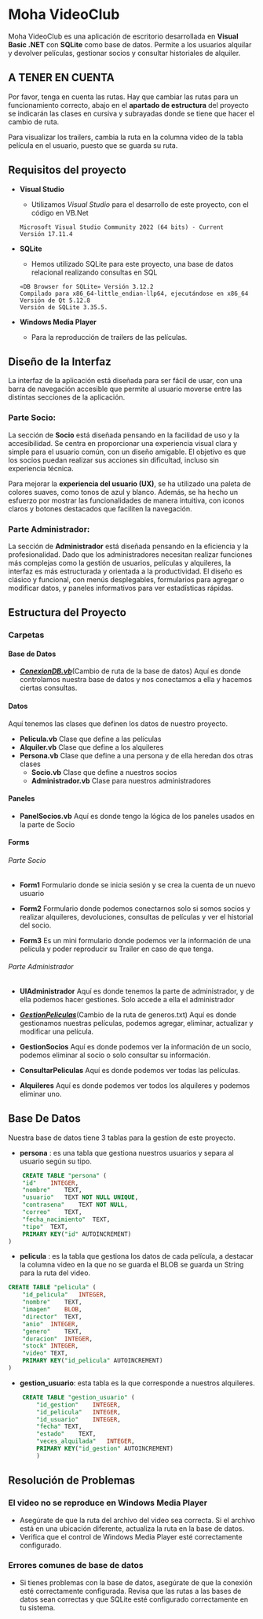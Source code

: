 # Moha VideoClub
Moha VideoClub es una aplicación de escritorio desarrollada en **Visual Basic .NET** con **SQLite** como base de datos. Permite a los usuarios alquilar y devolver películas, gestionar socios y consultar historiales de alquiler.

## A TENER EN CUENTA
Por favor, tenga en cuenta las rutas.
    Hay que cambiar las rutas para un funcionamiento correcto, abajo en el **apartado de estructura** del proyecto se indicarán las clases en cursiva y subrayadas donde se tiene que hacer el cambio de ruta.

Para visualizar los trailers, cambia la ruta en la columna video de la tabla película en el usuario, puesto que se guarda su ruta.

## Requisitos del proyecto
- **Visual Studio**
    - Utilizamos *Visual Studio* para el desarrollo de este proyecto, con el código en VB.Net
	```
	Microsoft Visual Studio Community 2022 (64 bits) - Current
	Versión 17.11.4
	```
    
- **SQLite**
    - Hemos utilizado SQLite para este proyecto, una base de datos relacional realizando consultas en SQL
	```
	«DB Browser for SQLite» Versión 3.12.2
	Compilado para x86_64-little_endian-llp64, ejecutándose en x86_64
	Versión de Qt 5.12.8
	Versión de SQLite 3.35.5.
	```
- **Windows Media Player**
    - Para la reproducción de trailers de las películas.

## Diseño de la Interfaz

La interfaz de la aplicación está diseñada para ser fácil de usar, con una barra de navegación accesible que permite al usuario moverse entre las distintas secciones de la aplicación.

### Parte Socio:
La sección de **Socio** está diseñada pensando en la facilidad de uso y la accesibilidad. Se centra en proporcionar una experiencia visual clara y simple para el usuario común, con un diseño amigable. El objetivo es que los socios puedan realizar sus acciones sin dificultad, incluso sin experiencia técnica. 

Para mejorar la **experiencia del usuario (UX)**, se ha utilizado una paleta de colores suaves, como tonos de azul y blanco. Además, se ha hecho un esfuerzo por mostrar las funcionalidades de manera intuitiva, con iconos claros y botones destacados que faciliten la navegación.

### Parte Administrador:
La sección de **Administrador** está diseñada pensando en la eficiencia y la profesionalidad. Dado que los administradores necesitan realizar funciones más complejas como la gestión de usuarios, películas y alquileres, la interfaz es más estructurada y orientada a la productividad. El diseño es clásico y funcional, con menús desplegables, formularios para agregar o modificar datos, y paneles informativos para ver estadísticas rápidas.

## Estructura del Proyecto
### Carpetas
#### Base de Datos
- <u>***ConexionDB.vb***</u>(Cambio de ruta de la base de datos)
Aquí es donde controlamos nuestra base de datos y nos conectamos a ella y hacemos ciertas consultas.

#### Datos
Aquí tenemos las clases que definen los datos de nuestro proyecto.
- **Pelicula.vb**
Clase que define a las películas
- **Alquiler.vb**
Clase que define a los alquileres
- **Persona.vb**
Clase que define a una persona y de ella heredan dos otras clases
    - **Socio.vb** Clase que define a nuestros socios
    - **Administrador.vb** Clase para nuestros administradores

#### Paneles
- **PanelSocios.vb** 
Aquí es donde tengo la lógica de los paneles usados en la parte de Socio

#### Forms
###### Parte Socio 
- **Form1** 
Formulario donde se inicia sesión y se crea la cuenta de un nuevo usuario

- **Form2**
Formulario donde podemos conectarnos solo si somos socios y realizar alquileres, devoluciones, consultas de películas y ver el historial del socio.

- **Form3**
Es un mini formulario donde podemos ver la información de una película y poder reproducir su Trailer en caso de que tenga.

###### Parte Administrador

- **UIAdministrador**
Aquí es donde tenemos la parte de administrador, y de ella podemos hacer gestiones. Solo accede a ella el administrador

- <u>***GestionPeliculas***</u>(Cambio de la ruta de generos.txt)
Aquí es donde gestionamos nuestras películas, podemos agregar, eliminar, actualizar y modificar una película.

- **GestionSocios**
Aquí es donde podemos ver la información de un socio, podemos eliminar al socio o solo consultar su información.

- **ConsultarPeliculas**
Aquí es donde podemos ver todas las películas.

- **Alquileres**
Aquí es donde podemos ver todos los alquileres y podemos eliminar uno.
## Base De Datos
Nuestra base de datos tiene 3 tablas para la gestion de este proyecto.

- **persona** : es una tabla que gestiona nuestros usuarios y separa al usuario según su tipo.
```sql
    CREATE TABLE "persona" (
	"id"	INTEGER,
	"nombre"	TEXT,
	"usuario"	TEXT NOT NULL UNIQUE,
	"contrasena"	TEXT NOT NULL,
	"correo"	TEXT,
	"fecha_nacimiento"	TEXT,
	"tipo"	TEXT,
	PRIMARY KEY("id" AUTOINCREMENT)
)
```
- **pelicula** : es la tabla que gestiona los datos de cada película, a destacar la columna video en la que no se guarda el BLOB se guarda un String para la ruta del video.
```sql
CREATE TABLE "pelicula" (
	"id_pelicula"	INTEGER,
	"nombre"	TEXT,
	"imagen"	BLOB,
	"director"	TEXT,
	"anio"	INTEGER,
	"genero"	TEXT,
	"duracion"	INTEGER,
	"stock"	INTEGER,
	"video"	TEXT,
	PRIMARY KEY("id_pelicula" AUTOINCREMENT)
)
```
- **gestion_usuario**: esta tabla es la que corresponde a nuestros alquileres.
```sql
    CREATE TABLE "gestion_usuario" (
        "id_gestion"	INTEGER,
        "id_pelicula"	INTEGER,
        "id_usuario"	INTEGER,
        "fecha"	TEXT,
        "estado"	TEXT,
        "veces_alquilada"	INTEGER,
        PRIMARY KEY("id_gestion" AUTOINCREMENT)
        )
```
## Resolución de Problemas

### El video no se reproduce en Windows Media Player
- Asegúrate de que la ruta del archivo del video sea correcta. Si el archivo está en una ubicación diferente, actualiza la ruta en la base de datos.
- Verifica que el control de Windows Media Player esté correctamente configurado.

### Errores comunes de base de datos
- Si tienes problemas con la base de datos, asegúrate de que la conexión esté correctamente configurada. Revisa que las rutas a las bases de datos sean correctas y que SQLite esté configurado correctamente en tu sistema.
